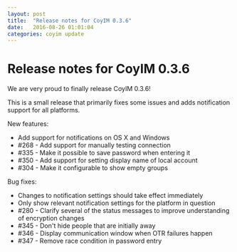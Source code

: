 ```yaml
---
layout: post
title:  "Release notes for CoyIM 0.3.6"
date:   2016-08-26 01:01:04
categories: coyim update
---
```


# Release notes for CoyIM 0.3.6

We are very proud to finally release CoyIM 0.3.6!

This is a small release that primarily fixes some issues and adds notification support for all platforms.

New features:

- Add support for notifications on OS X and Windows
- \#268 - Add support for manually testing connection
- \#335 - Make it possible to save password when entering it
- \#350 - Add support for setting display name of local account
- \#304 - Make it configurable to show empty groups

Bug fixes:

- Changes to notification settings should take effect immediately
- Only show relevant notification settings for the platform in question
- \#280 - Clarify several of the status messages to improve understanding of encryption changes
- \#345 - Don't hide people that are initially away
- \#346 - Display communication window when OTR failures happen
- \#347 - Remove race condition in password entry

